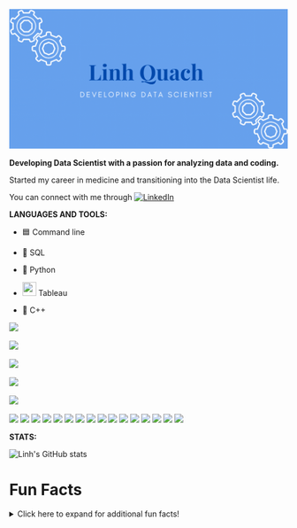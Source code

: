 <img src="https://github.com/LinhQuach13/readme_files/blob/master/main_banner.gif">

**Developing Data Scientist with a passion for analyzing data and coding.**

Started my career in medicine and transitioning into the Data Scientist life.

You can connect with me through [![LinkedIn][1.1]][1]

[1.1]: https://cdn.exclaimer.com/Handbook%20Images/linkedin-icon_square_16x16.png


[1]: https://www.linkedin.com/in/linhq61/



**LANGUAGES AND TOOLS:**

- &#128998; Command line

- &#129374; SQL

- &#128013; Python
- <img src= "https://user-images.githubusercontent.com/80718476/118376589-74883880-b58e-11eb-8742-06e4dcd1e336.png" width= "25" height= "25"> Tableau


- 🌱  C++


![](https://img.shields.io/static/v1?message=Python&logo=python&labelColor=5c5c5c&logoColor=FFFFFF&color=85C1E9&label=%20)

![](https://img.shields.io/static/v1?message=SQL&logo=mysql&labelColor=5c5c5c&color=85C1E9&logoColor=white&label=%20)

![](https://img.shields.io/static/v1?message=Tableau&logo=tableau&labelColor=5c5c5c&color=85C1E9&logoColor=white&label=%20)

![](https://img.shields.io/static/v1?message=Jupyter-Lab/Jupyter-Notebook&logo=jupyter&labelColor=5c5c5c&color=85C1E9&logoColor=white&label=%20)

![](https://img.shields.io/static/v1?message=Pandas&logo=pandas&labelColor=5c5c5c&color=85C1E9&logoColor=white&label=%20&text_color=white)

![](https://img.shields.io/static/v1?message=SciKit-Learn&logo=scikit-learn&labelColor=5c5c5c&color=2f5f98&logoColor=white&label=%20)
![](https://img.shields.io/static/v1?message=SciPy&logo=scipy&labelColor=5c5c5c&color=2f5f98&logoColor=white&label=%20)
![](https://img.shields.io/static/v1?message=NLTK&logo=python&labelColor=5c5c5c&color=2f5f98&logoColor=white&label=%20)
![](https://img.shields.io/static/v1?message=NumPy&logo=numpy&labelColor=5c5c5c&color=2f5f98&logoColor=white&label=%20)
![](https://img.shields.io/static/v1?message=MatPlotLib&logo=python&labelColor=5c5c5c&color=2f5f98&logoColor=white&label=%20)
![](https://img.shields.io/static/v1?message=Seaborn&logo=python&labelColor=5c5c5c&color=2f5f98&logoColor=white&label=%20)
![](https://img.shields.io/static/v1?message=Canva&logo=canva&labelColor=5c5c5c&color=2f5f98&logoColor=white&label=%20)
![](https://img.shields.io/static/v1?message=Markdown&logo=markdown&labelColor=5c5c5c&color=2f5f98&logoColor=white&label=%20)
![](https://img.shields.io/static/v1?message=GitHub&logo=github&labelColor=5c5c5c&color=2f5f98&logoColor=white&label=%20)
![](https://img.shields.io/static/v1?message=JupyterLab&logo=jupyter&labelColor=5c5c5c&color=2f5f98&logoColor=white&label=%20)
![](https://img.shields.io/static/v1?message=DeepNote&logo=deepnote&labelColor=5c5c5c&color=2f5f98&logoColor=white&label=%20)
![](https://img.shields.io/static/v1?message=Trello&logo=trello&labelColor=5c5c5c&color=2f5f98&logoColor=white&label=%20)
![](https://img.shields.io/static/v1?message=Excel&logo=microsoft-excel&labelColor=5c5c5c&color=2f5f98&logoColor=white&label=%20)
![](https://img.shields.io/static/v1?message=Markdown&logo=markdown&labelColor=5c5c5c&color=2f5f98&logoColor=white&label=%20)
![](https://img.shields.io/static/v1?message=VS_Code&logo=visual-studio-code&labelColor=5c5c5c&color=2f5f98&logoColor=white&label=%20)
![](https://img.shields.io/static/v1?message=Slack&logo=slack&labelColor=5c5c5c&color=2f5f98&logoColor=white&label=%20)





**STATS:**
<!---GitHub Stats--->
<!---To hide any specific stats, you can pass a query parameter ?hide= with comma-separated values.
Options: &hide=stars,commits,prs,issues,contribs--->

![Linh's GitHub stats](https://github-readme-stats.vercel.app/api?username=LinhQuach13&show_icons=true&bg_color=85C1E9&title_color=FFFFFF&text_color=FFFFFF&icon_color=1F618D)



# Fun Facts 
<details>
  <summary> Click here to expand for additional fun facts!</summary>
  
  - 😺 Cat Person
  - &#127794; Enjoy Hiking






